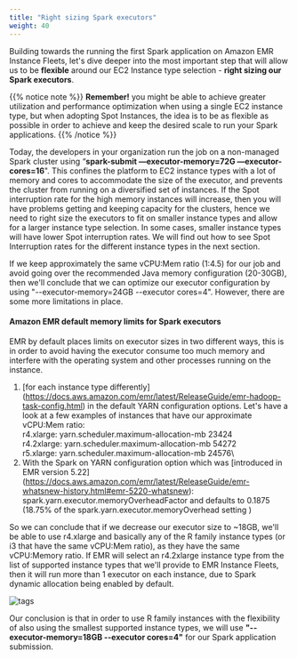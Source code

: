 ```yaml
---
title: "Right sizing Spark executors"
weight: 40
---
```


Building towards the running the first Spark application on Amazon EMR Instance Fleets, let's dive deeper into the most important step that will allow us to be **flexible** around our EC2 Instance type selection - **right sizing our Spark executors**.

{{% notice note %}}
**Remember!** you might be able to achieve greater utilization and performance optimization when using a single EC2 instance type, but when adopting Spot Instances, the idea is to be as flexible as possible in order to achieve and keep the desired scale to run your Spark applications.
{{% /notice %}}

Today, the developers in your organization run the job on a non-managed Spark cluster using “**spark-submit —executor-memory=72G —executor-cores=16**". This confines the platform to EC2 instance types with a lot of memory and cores to accommodate the size of the executor, and prevents the cluster from running on a diversified set of instances. If the Spot interruption rate for the high memory instances will increase, then you will have problems getting and keeping capacity for the clusters, hence we need to right size the executors to fit on smaller instance types and allow for a larger instance type selection. In some cases, smaller instance types will have lower Spot interruption rates. We will find out how to see Spot Interruption rates for the different instance types in the next section.

If we keep approximately the same vCPU:Mem ratio (1:4.5) for our job and avoid going over the recommended Java memory configuration (20-30GB), then we'll conclude that we can optimize our executor configuration by using "--executor-memory=24GB --executor cores=4". However, there are some more limitations in place.

#### Amazon EMR default memory limits for Spark executors

EMR by default places limits on executor sizes in two different ways, this is in order to avoid having the executor consume too much memory and interfere with the operating system and other processes running on the instance. 

1. [for each instance type differently] (https://docs.aws.amazon.com/emr/latest/ReleaseGuide/emr-hadoop-task-config.html) in the default YARN configuration options. 
Let's have a look at a few examples of instances that have our approximate vCPU:Mem ratio:\
r4.xlarge: yarn.scheduler.maximum-allocation-mb	23424\
r4.2xlarge: yarn.scheduler.maximum-allocation-mb 54272\
r5.xlarge: yarn.scheduler.maximum-allocation-mb	24576\
2. With the Spark on YARN configuration option which was [introduced in EMR version 5.22] (https://docs.aws.amazon.com/emr/latest/ReleaseGuide/emr-whatsnew-history.html#emr-5220-whatsnew): spark.yarn.executor.memoryOverheadFactor and defaults to 0.1875 (18.75% of the spark.yarn.executor.memoryOverhead setting )


So we can conclude that if we decrease our executor size to ~18GB, we'll be able to use r4.xlarge and basically any of the R family instance types (or i3 that have the same vCPU:Mem ratio), as they have the same vCPU:Memory ratio. If EMR will select an r4.2xlarge instance type from the list of supported instance types that we'll provide to EMR Instance Fleets, then it will run more than 1 executor on each instance, due to Spark dynamic allocation being enabled by default.

![tags](/images/running-emr-spark-apps-on-spot/sparkmemory.png)

Our conclusion is that in order to use R family instances with the flexibility of also using the smallest supported instance types, we will use **"--executor-memory=18GB --executor cores=4"** for our Spark application submission.

